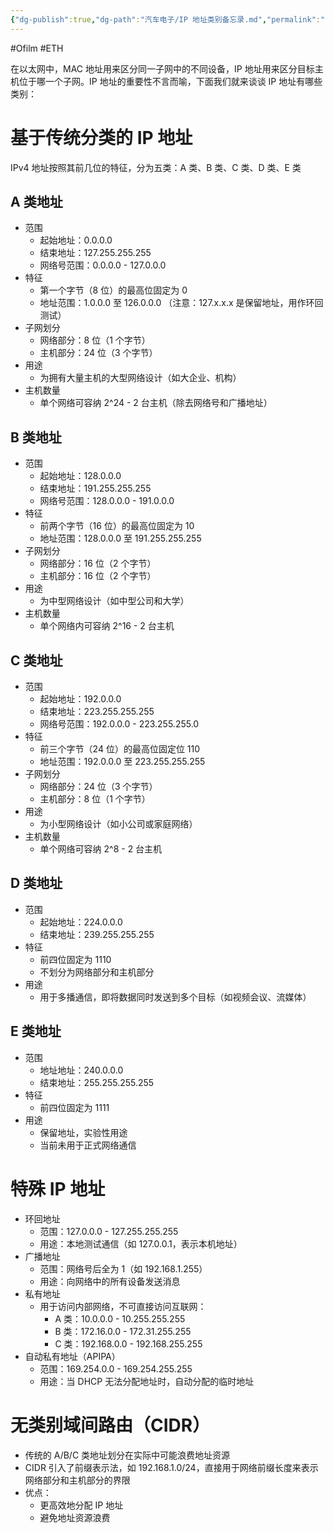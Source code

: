 ```yaml
---
{"dg-publish":true,"dg-path":"汽车电子/IP 地址类别备忘录.md","permalink":"/汽车电子/IP 地址类别备忘录/","created":"2022-06-16T15:45:35.000+08:00","updated":"2024-11-19T14:26:05.000+08:00"}
---
```


#Ofilm #ETH

在以太网中，MAC 地址用来区分同一子网中的不同设备，IP 地址用来区分目标主机位于哪一个子网。IP 地址的重要性不言而喻，下面我们就来谈谈 IP 地址有哪些类别：

# 基于传统分类的 IP 地址

IPv4 地址按照其前几位的特征，分为五类：A 类、B 类、C 类、D 类、E 类

## A 类地址

- 范围
	- 起始地址：0.0.0.0
	- 结束地址：127.255.255.255
	- 网络号范围：0.0.0.0 - 127.0.0.0
- 特征
	- 第一个字节（8 位）的最高位固定为 0
	- 地址范围：1.0.0.0 至 126.0.0.0 （注意：127.x.x.x 是保留地址，用作环回测试）
- 子网划分
	- 网络部分：8 位（1 个字节）
	- 主机部分：24 位（3 个字节）
- 用途
	- 为拥有大量主机的大型网络设计（如大企业、机构）
- 主机数量
	- 单个网络可容纳 2^24 - 2 台主机（除去网络号和广播地址）

## B 类地址

- 范围
	- 起始地址：128.0.0.0
	- 结束地址：191.255.255.255
	- 网络号范围：128.0.0.0 - 191.0.0.0
- 特征
	- 前两个字节（16 位）的最高位固定为 10
	- 地址范围：128.0.0.0 至 191.255.255.255
- 子网划分
	- 网络部分：16 位（2 个字节）
	- 主机部分：16 位（2 个字节）
- 用途
	- 为中型网络设计（如中型公司和大学）
- 主机数量
	- 单个网络内可容纳 2^16 - 2 台主机

## C 类地址

- 范围
	- 起始地址：192.0.0.0
	- 结束地址：223.255.255.255
	- 网络号范围：192.0.0.0 - 223.255.255.0
- 特征
	- 前三个字节（24 位）的最高位固定位 110
	- 地址范围：192.0.0.0 至 223.255.255.255
- 子网划分
	- 网络部分：24 位（3 个字节）
	- 主机部分：8 位（1 个字节）
- 用途
	- 为小型网络设计（如小公司或家庭网络）
- 主机数量
	- 单个网络可容纳 2^8 - 2 台主机

## D 类地址

- 范围
	- 起始地址：224.0.0.0
	- 结束地址：239.255.255.255
- 特征
	- 前四位固定为 1110
	- 不划分为网络部分和主机部分
- 用途
	- 用于多播通信，即将数据同时发送到多个目标（如视频会议、流媒体）

## E 类地址

- 范围
	- 地址地址：240.0.0.0
	- 结束地址：255.255.255.255
- 特征
	- 前四位固定为 1111
- 用途
	- 保留地址，实验性用途
	- 当前未用于正式网络通信

# 特殊 IP 地址

- 环回地址
	- 范围：127.0.0.0 - 127.255.255.255
	- 用途：本地测试通信（如 127.0.0.1，表示本机地址）
- 广播地址
	- 范围：网络号后全为 1（如 192.168.1.255）
	- 用途：向网络中的所有设备发送消息
- 私有地址
	- 用于访问内部网络，不可直接访问互联网：
		- A 类：10.0.0.0 - 10.255.255.255
		- B 类：172.16.0.0 - 172.31.255.255
		- C 类：192.168.0.0 - 192.168.255.255
- 自动私有地址（APIPA）
	- 范围：169.254.0.0 - 169.254.255.255
	- 用途：当 DHCP 无法分配地址时，自动分配的临时地址

# 无类别域间路由（CIDR）

- 传统的 A/B/C 类地址划分在实际中可能浪费地址资源
- CIDR 引入了前缀表示法，如 192.168.1.0/24，直接用于网络前缀长度来表示网络部分和主机部分的界限
- 优点：
	- 更高效地分配 IP 地址
	- 避免地址资源浪费
